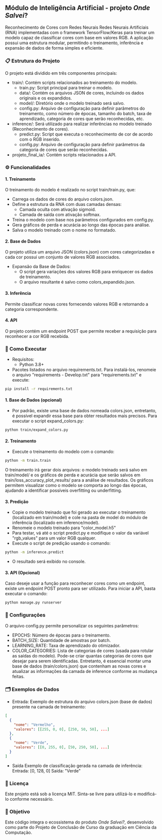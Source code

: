 ## Módulo de Inteligência Artificial - projeto _Onde Salvei_?
Reconhecimento de Cores com Redes Neurais Redes Neurais Artificiais (RNA) implementadas com o framework TensorFlow/Keras para treinar um modelo capaz de classificar cores com base em valores RGB. A aplicação possui uma estrutura modular, permitindo o treinamento, inferência e expansão de dados de forma simples e eficiente.

### 📋 Estrutura do Projeto
O projeto está dividido em três componentes principais:
- train/: Contém scripts relacionados ao treinamento do modelo.
    - train.py: Script principal para treinar o modelo.
    - data/: Contém os arquivos JSON de cores, incluindo os dados originais e os expandidos.
    - model/: Diretório onde o modelo treinado será salvo.
    - config.py: Arquivo de configuração para definir parâmetros do treinamento, como número de épocas, tamanho do batch, taxa de aprendizado, categoria de cores que serão reconhecidas, etc.
- inference/: Será utilizado para realizar inferências no modelo treinado (Reconhecimento de cores).
    - predict.py: Script que executa o reconhecimento de cor de acordo com o RGB inserido.
    - config.py: Arquivo de configuração para definir parâmetros da categoria de cores que serão reconhecidas.
- projeto_final_ia/: Contém scripts relacionados a API.

### ⚙️ Funcionalidades
#### 1. Treinamento
O treinamento do modelo é realizado no script train/train.py, que:
- Carrega os dados de cores do arquivo colors.json.
- Define a estrutura da RNA com duas camadas densas:
    - Camada oculta com ativação sigmoid.
    - Camada de saída com ativação softmax.
- Treina o modelo com base nos parâmetros configurados em config.py.
- Gera gráficos de perda e acurácia ao longo das épocas para análise.
- Salva o modelo treinado com o nome no formatado.

#### 2. Base de Dados
O projeto utiliza um arquivo JSON (colors.json) com cores categorizadas e cada cor possui um conjunto de valores RGB associados.
- Expansão da Base de Dados:
    - O script gera variações dos valores RGB para enriquecer os dados de treinamento.
    - O arquivo resultante é salvo como colors_expandido.json.

#### 3. Inferência
Permite classificar novas cores fornecendo valores RGB e retornando a categoria correspondente.

#### 4. API
O projeto contém um endpoint POST que permite receber a requisição para reconhecer a cor RGB recebida.

### 🚀 Como Executar
- Requisitos:
    - Python 3.8+
- Pacotes listados no arquivo requirements.txt. Para instalá-los, renomeie o arquivo "requirements - Develop.txt" para "requirements.txt" e execute:
```bash
pip install -r requirements.txt
```

#### 1. Base de Dados (opcional)
- Por padrão, existe uma base de dados nomeada colors.json, entretanto, é possível expandir essa base para obter resultados mais precisos. Para executar o script expand_colors.py:
```bash
python train/expand_colors.py
```

#### 2. Treinamento
- Execute o treinamento do modelo com o comando:
```bash
python -m train.train
```
O treinamento irá gerar dois arquivos: o modelo treinado será salvo em train/model/ e os gráficos de perda e acurácia que serão salvos em train/loss_accuracy_plot_results/ para a análise de resultados. Os gráficos permitem visualizar como o modelo se comporta ao longo das épocas, ajudando a identificar possíveis overfitting ou underfitting.

#### 3. Predição
- Copie o modelo treinado que foi gerado ao executar o treinamento (localizado em train/model) e cole na pasta de model do módulo de inferência (localizado em inference/model).
- Renomeie o modelo treinado para "color_model.h5"
- Para testar, vá até o script predict.py e modifique o valor da variável "rgb_values" para um valor RGB qualquer.
- Execute o script de predição usando o comando:
```bash
python -m inference.predict
```
- O resultado será exibido no console.

#### 3. API (Opcional)
Caso deseje usar a função para reconhecer cores como um endpoint, existe um endpoint POST pronto para ser utilizado. Para iniciar a API, basta executar o comando:
```python
python manage.py runserver 
```

### 🔧 Configurações
O arquivo config.py permite personalizar os seguintes parâmetros:
- EPOCHS: Número de épocas para o treinamento.
- BATCH_SIZE: Quantidade de amostras por batch.
- LEARNING_RATE: Taxa de aprendizado do otimizador.
- COLOR_CATEGORIES: Lista de categorias de cores (usada para rotular as saídas do modelo). Pode-se criar quantas categorias de cores que desejar para serem identificadas. Entretanto, é essencial montar uma base de dados (train/colors.json) que contenham as novas cores e atualizar as informações da camada de inference conforme as mudança feitas.

### 🗂️ Exemplos de Dados
- Entrada: Exemplo de estrutura do arquivo colors.json (base de dados) presente na camada de treinamento:
```json
[
  {
    "nome": "Vermelho",
    "valores": [[255, 0, 0], [250, 50, 50], ...]
  },
  {
    "nome": "Verde",
    "valores": [[0, 255, 0], [50, 250, 50], ...]
  }
]
```
- Saída
Exemplo de classificação gerada na camada de inferência:
Entrada: [0, 128, 0]
Saída: "Verde"

### 📝 Licença
Este projeto está sob a licença MIT. Sinta-se livre para utilizá-lo e modificá-lo conforme necessário.

### 📝 Objetivo
Este código integra o ecossistema do produto _Onde Salvei?_, desenvolvido como parte do Projeto de Conclusão de Curso da graduação em Ciência da Computação.
